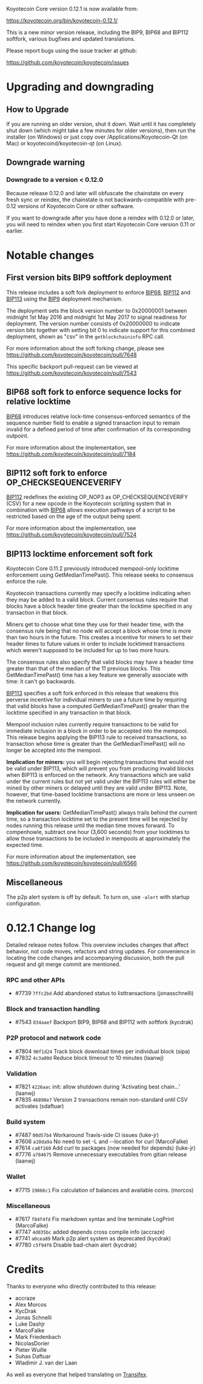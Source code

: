 Koyotecoin Core version 0.12.1 is now available from:

<https://koyotecoin.org/bin/koyotecoin-0.12.1/>

This is a new minor version release, including the BIP9, BIP68 and BIP112
softfork, various bugfixes and updated translations.

Please report bugs using the issue tracker at github:

<https://github.com/koyotecoin/koyotecoin/issues>

# Upgrading and downgrading

## How to Upgrade

If you are running an older version, shut it down. Wait until it has completely
shut down (which might take a few minutes for older versions), then run the
installer (on Windows) or just copy over /Applications/Koyotecoin-Qt (on Mac) or
koyotecoind/koyotecoin-qt (on Linux).

## Downgrade warning

### Downgrade to a version < 0.12.0

Because release 0.12.0 and later will obfuscate the chainstate on every
fresh sync or reindex, the chainstate is not backwards-compatible with
pre-0.12 versions of Koyotecoin Core or other software.

If you want to downgrade after you have done a reindex with 0.12.0 or later,
you will need to reindex when you first start Koyotecoin Core version 0.11 or
earlier.

# Notable changes

## First version bits BIP9 softfork deployment

This release includes a soft fork deployment to enforce [BIP68][],
[BIP112][] and [BIP113][] using the [BIP9][] deployment mechanism.

The deployment sets the block version number to 0x20000001 between
midnight 1st May 2016 and midnight 1st May 2017 to signal readiness for
deployment. The version number consists of 0x20000000 to indicate version
bits together with setting bit 0 to indicate support for this combined
deployment, shown as "csv" in the `getblockchaininfo` RPC call.

For more information about the soft forking change, please see
<https://github.com/koyotecoin/koyotecoin/pull/7648>

This specific backport pull-request can be viewed at
<https://github.com/koyotecoin/koyotecoin/pull/7543>

[bip9]: https://github.com/koyotecoin/bips/blob/master/bip-0009.mediawiki
[bip68]: https://github.com/koyotecoin/bips/blob/master/bip-0068.mediawiki
[bip112]: https://github.com/koyotecoin/bips/blob/master/bip-0112.mediawiki
[bip113]: https://github.com/koyotecoin/bips/blob/master/bip-0113.mediawiki

## BIP68 soft fork to enforce sequence locks for relative locktime

[BIP68][] introduces relative lock-time consensus-enforced semantics of
the sequence number field to enable a signed transaction input to remain
invalid for a defined period of time after confirmation of its corresponding
outpoint.

For more information about the implementation, see
<https://github.com/koyotecoin/koyotecoin/pull/7184>

## BIP112 soft fork to enforce OP_CHECKSEQUENCEVERIFY

[BIP112][] redefines the existing OP_NOP3 as OP_CHECKSEQUENCEVERIFY (CSV)
for a new opcode in the Koyotecoin scripting system that in combination with
[BIP68][] allows execution pathways of a script to be restricted based
on the age of the output being spent.

For more information about the implementation, see
<https://github.com/koyotecoin/koyotecoin/pull/7524>

## BIP113 locktime enforcement soft fork

Koyotecoin Core 0.11.2 previously introduced mempool-only locktime
enforcement using GetMedianTimePast(). This release seeks to
consensus enforce the rule.

Koyotecoin transactions currently may specify a locktime indicating when
they may be added to a valid block. Current consensus rules require
that blocks have a block header time greater than the locktime specified
in any transaction in that block.

Miners get to choose what time they use for their header time, with the
consensus rule being that no node will accept a block whose time is more
than two hours in the future. This creates a incentive for miners to
set their header times to future values in order to include locktimed
transactions which weren't supposed to be included for up to two more
hours.

The consensus rules also specify that valid blocks may have a header
time greater than that of the median of the 11 previous blocks. This
GetMedianTimePast() time has a key feature we generally associate with
time: it can't go backwards.

[BIP113][] specifies a soft fork enforced in this release that
weakens this perverse incentive for individual miners to use a future
time by requiring that valid blocks have a computed GetMedianTimePast()
greater than the locktime specified in any transaction in that block.

Mempool inclusion rules currently require transactions to be valid for
immediate inclusion in a block in order to be accepted into the mempool.
This release begins applying the BIP113 rule to received transactions,
so transaction whose time is greater than the GetMedianTimePast() will
no longer be accepted into the mempool.

**Implication for miners:** you will begin rejecting transactions that
would not be valid under BIP113, which will prevent you from producing
invalid blocks when BIP113 is enforced on the network. Any
transactions which are valid under the current rules but not yet valid
under the BIP113 rules will either be mined by other miners or delayed
until they are valid under BIP113. Note, however, that time-based
locktime transactions are more or less unseen on the network currently.

**Implication for users:** GetMedianTimePast() always trails behind the
current time, so a transaction locktime set to the present time will be
rejected by nodes running this release until the median time moves
forward. To compenhowle, subtract one hour (3,600 seconds) from your
locktimes to allow those transactions to be included in mempools at
approximately the expected time.

For more information about the implementation, see
<https://github.com/koyotecoin/koyotecoin/pull/6566>

## Miscellaneous

The p2p alert system is off by default. To turn on, use `-alert` with
startup configuration.

# 0.12.1 Change log

Detailed release notes follow. This overview includes changes that affect
behavior, not code moves, refactors and string updates. For convenience in locating
the code changes and accompanying discussion, both the pull request and
git merge commit are mentioned.

### RPC and other APIs

- #7739 `7ffc2bd` Add abandoned status to listtransactions (jonasschnelli)

### Block and transaction handling

- #7543 `834aaef` Backport BIP9, BIP68 and BIP112 with softfork (kycdrak)

### P2P protocol and network code

- #7804 `90f1d24` Track block download times per individual block (sipa)
- #7832 `4c3a00d` Reduce block timeout to 10 minutes (laanwj)

### Validation

- #7821 `4226aac` init: allow shutdown during 'Activating best chain...' (laanwj)
- #7835 `46898e7` Version 2 transactions remain non-standard until CSV activates (sdaftuar)

### Build system

- #7487 `00d57b4` Workaround Travis-side CI issues (luke-jr)
- #7606 `a10da9a` No need to set -L and --location for curl (MarcoFalke)
- #7614 `ca8f160` Add curl to packages (now needed for depends) (luke-jr)
- #7776 `a784675` Remove unnecessary executables from gitian release (laanwj)

### Wallet

- #7715 `19866c1` Fix calculation of balances and available coins. (morcos)

### Miscellaneous

- #7617 `f04f4fd` Fix markdown syntax and line terminate LogPrint (MarcoFalke)
- #7747 `4d035bc` added depends cross compile info (accraze)
- #7741 `a0cea89` Mark p2p alert system as deprecated (kycdrak)
- #7780 `c5f94f6` Disable bad-chain alert (kycdrak)

# Credits

Thanks to everyone who directly contributed to this release:

- accraze
- Alex Morcos
- KycDrak
- Jonas Schnelli
- Luke Dashjr
- MarcoFalke
- Mark Friedenbach
- NicolasDorier
- Pieter Wuille
- Suhas Daftuar
- Wladimir J. van der Laan

As well as everyone that helped translating on [Transifex](https://www.transifex.com/projects/p/koyotecoin/).
